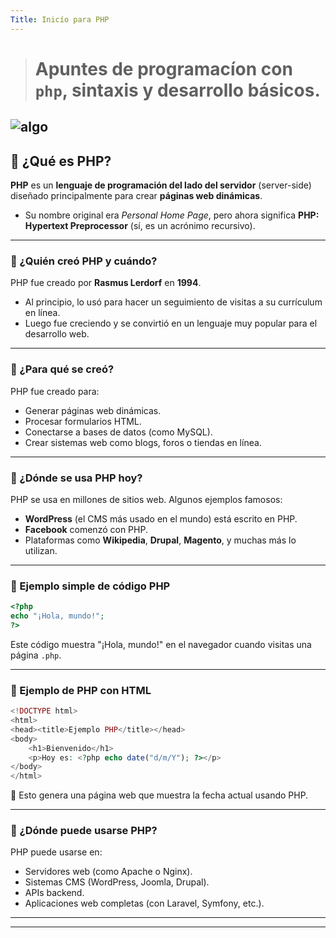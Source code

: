 ```yaml
---
Title: Inicío para PHP
---
```


> # Apuntes de programacíon con `php`, sintaxis y desarrollo básicos.





![algo]({{BASE_URL}}/MD/Media/images/btnverde.png)
---

## 🔹 ¿Qué es PHP?

**PHP** es un **lenguaje de programación del lado del servidor** (server-side) diseñado principalmente para crear **páginas web dinámicas**.

* Su nombre original era *Personal Home Page*, pero ahora significa **PHP: Hypertext Preprocessor** (sí, es un acrónimo recursivo).

---

### 🔹 ¿Quién creó PHP y cuándo?

PHP fue creado por **Rasmus Lerdorf** en **1994**.

* Al principio, lo usó para hacer un seguimiento de visitas a su currículum en línea.
* Luego fue creciendo y se convirtió en un lenguaje muy popular para el desarrollo web.

---

### 🔹 ¿Para qué se creó?

PHP fue creado para:

* Generar páginas web dinámicas.
* Procesar formularios HTML.
* Conectarse a bases de datos (como MySQL).
* Crear sistemas web como blogs, foros o tiendas en línea.

---

### 🔹 ¿Dónde se usa PHP hoy?

PHP se usa en millones de sitios web. Algunos ejemplos famosos:

* **WordPress** (el CMS más usado en el mundo) está escrito en PHP.
* **Facebook** comenzó con PHP.
* Plataformas como **Wikipedia**, **Drupal**, **Magento**, y muchas más lo utilizan.

---

### 🔹 Ejemplo simple de código PHP

```php
<?php
echo "¡Hola, mundo!";
?>
```

Este código muestra "¡Hola, mundo!" en el navegador cuando visitas una página `.php`.

---

### 🔹 Ejemplo de PHP con HTML

```php
<!DOCTYPE html>
<html>
<head><title>Ejemplo PHP</title></head>
<body>
    <h1>Bienvenido</h1>
    <p>Hoy es: <?php echo date("d/m/Y"); ?></p>
</body>
</html>
```

🔸 Esto genera una página web que muestra la fecha actual usando PHP.

---

### 🔹 ¿Dónde puede usarse PHP?

PHP puede usarse en:

* Servidores web (como Apache o Nginx).
* Sistemas CMS (WordPress, Joomla, Drupal).
* APIs backend.
* Aplicaciones web completas (con Laravel, Symfony, etc.).

---




---
